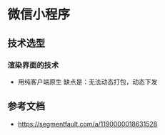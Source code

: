 <!--
 * @Description  : 微信小程序
 * @Author       : YH000052
 * @LastEditors  : YH000052
 * @Date         : 2020-07-20 11:17:53
 * @LastEditTime : 2020-07-20 11:25:30
 * @FilePath     : \notes\notes\wx-miniapp .md
-->

# 微信小程序

## 技术选型

### 渲染界面的技术

- 用纯客户端原生 缺点是：无法动态打包，动态下发

## 参考文档

- https://segmentfault.com/a/1190000018631528
